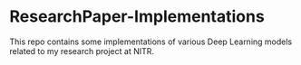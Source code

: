 # ResearchPaper-Implementations
This repo contains some implementations of various Deep Learning models related to my research project at NITR.

